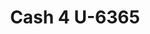 ---
f_zip-code: 65265
f_state-code: MO
title: Cash 4 U-6365
f_phone: 573-581-5600
f_city-only: Mexico
f_address: 415 East Liberty Street Mexico
f_location-unique-id: '6365'
slug: cash-4-u-6365
updated-on: '2024-05-30T13:46:58.046Z'
created-on: '2024-05-30T13:36:59.803Z'
published-on: '2024-05-30T13:54:32.469Z'
f_city-state: cms/city/mexico-mo.md
f_company: cms/company/cash-4-u.md
f_state: cms/state/missouri.md
layout: '[payday-loan].html'
tags: payday-loan
---
